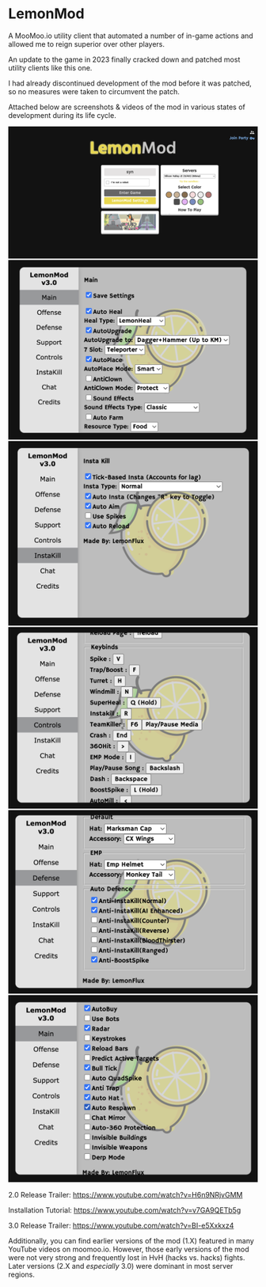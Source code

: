 # LemonMod
A MooMoo.io utility client that automated a number of in-game actions and allowed me to reign superior over other players.

An update to the game in 2023 finally cracked down and patched most utility clients like this one.

I had already discontinued development of the mod before it was patched, so no measures were taken to circumvent the patch.

Attached below are screenshots & videos of the mod in various states of development during its life cycle.

![Login page](./s1.png)
![Mod screen 1](./s2.png)
![Mod screen 2](./s3.png)
![Mod screen 3](./s4.png)
![Mod screen 4](./s5.png)
![Mod screen 5](./s6.png)

2.0 Release Trailer: https://www.youtube.com/watch?v=H6n9NRjvGMM

Installation Tutorial: https://www.youtube.com/watch?v=v7GA9QETb5g

3.0 Release Trailer: https://www.youtube.com/watch?v=BI-e5Xxkxz4

Additionally, you can find earlier versions of the mod (1.X) featured in many YouTube videos on moomoo.io. However, those early versions of the mod were not very strong and frequently lost in HvH (hacks vs. hacks) fights. Later versions (2.X and *especially* 3.0) were dominant in most server regions.
